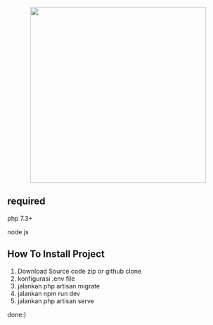 <p align="center"><a href="https://mutiaraproperty.id" target="_blank"><img src="https://mutiaraproperty.id/storage/public/utils/1628006810_1.png" width="400"></a></p>

## required
<p>php 7.3+</p>
<p>node js</p>

## How To Install Project

1. Download Source code zip or github clone
2. konfigurasi .env file 
3. jalankan php artisan migrate
4. jalankan npm run dev
5. jalankan php artisan serve

done:)
